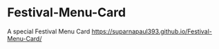 # Festival-Menu-Card
A special Festival Menu Card 
https://suparnapaul393.github.io/Festival-Menu-Card/
